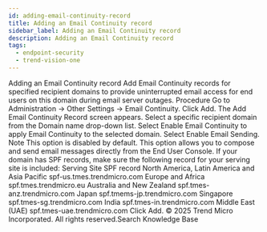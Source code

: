 ```yaml
---
id: adding-email-continuity-record
title: Adding an Email Continuity record
sidebar_label: Adding an Email Continuity record
description: Adding an Email Continuity record
tags:
  - endpoint-security
  - trend-vision-one
---
```


 Adding an Email Continuity record Add Email Continuity records for specified recipient domains to provide uninterrupted email access for end users on this domain during email server outages. Procedure Go to Administration → Other Settings → Email Continuity. Click Add. The Add Email Continuity Record screen appears. Select a specific recipient domain from the Domain name drop-down list. Select Enable Email Continuity to apply Email Continuity to the selected domain. Select Enable Email Sending. Note This option is disabled by default. This option allows you to compose and send email messages directly from the End User Console. If your domain has SPF records, make sure the following record for your serving site is included: Serving Site SPF record North America, Latin America and Asia Pacific spf-us.tmes.trendmicro.com Europe and Africa spf.tmes.trendmicro.eu Australia and New Zealand spf.tmes-anz.trendmicro.com Japan spf.tmems-jp.trendmicro.com Singapore spf.tmes-sg.trendmicro.com India spf.tmes-in.trendmicro.com Middle East (UAE) spf.tmes-uae.trendmicro.com Click Add. © 2025 Trend Micro Incorporated. All rights reserved.Search Knowledge Base